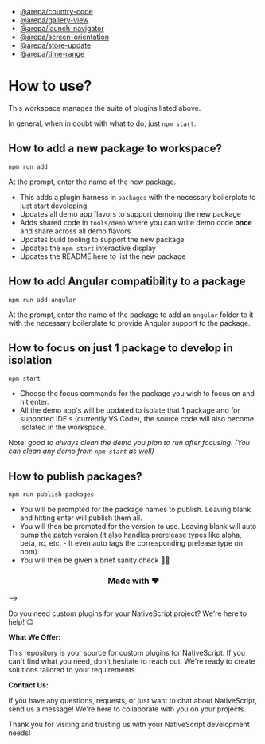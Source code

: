 - [@arepa/country-code](packages/country-code/README.md)
- [@arepa/gallery-view](packages/gallery-view/README.md)
- [@arepa/launch-navigator](packages/launch-navigator/README.md)
- [@arepa/screen-orientation](packages/screen-orientation/README.md)
- [@arepa/store-update](packages/store-update/README.md)
- [@arepa/time-range](packages/time-range/README.md)

# How to use?

This workspace manages the suite of plugins listed above. 

In general, when in doubt with what to do, just `npm start`.

## How to add a new package to workspace?

```
npm run add
```

At the prompt, enter the name of the new package.

- This adds a plugin harness in `packages` with the necessary boilerplate to just start developing
- Updates all demo app flavors to support demoing the new package
- Adds shared code in `tools/demo` where you can write demo code **once** and share across all demo flavors
- Updates build tooling to support the new package
- Updates the `npm start` interactive display
- Updates the README here to list the new package

## How to add Angular compatibility to a package

```
npm run add-angular
```

At the prompt, enter the name of the package to add an `angular` folder to it with the necessary boilerplate to provide Angular support to the package.

## How to focus on just 1 package to develop in isolation

```
npm start
```

- Choose the focus commands for the package you wish to focus on and hit enter.
- All the demo app's will be updated to isolate that 1 package and for supported IDE's (currently VS Code), the source code will also become isolated in the workspace.

Note: *good to always clean the demo you plan to run after focusing. (You can clean any demo from `npm start` as well)*

## How to publish packages?

```
npm run publish-packages
```

- You will be prompted for the package names to publish. Leaving blank and hitting enter will publish them all.
- You will then be prompted for the version to use. Leaving blank will auto bump the patch version (it also handles prerelease types like alpha, beta, rc, etc. - It even auto tags the corresponding prelease type on npm).
- You will then be given a brief sanity check 🧠😊

<h3 align="center">Made with ❤️</h3>  -->


Do you need custom plugins for your NativeScript project? We're here to help! 😊

**What We Offer:**

This repository is your source for custom plugins for NativeScript. If you can't find what you need, don't hesitate to reach out. We're ready to create solutions tailored to your requirements.

**Contact Us:**

If you have any questions, requests, or just want to chat about NativeScript, send us a message! We're here to collaborate with you on your projects.

Thank you for visiting and trusting us with your NativeScript development needs!


